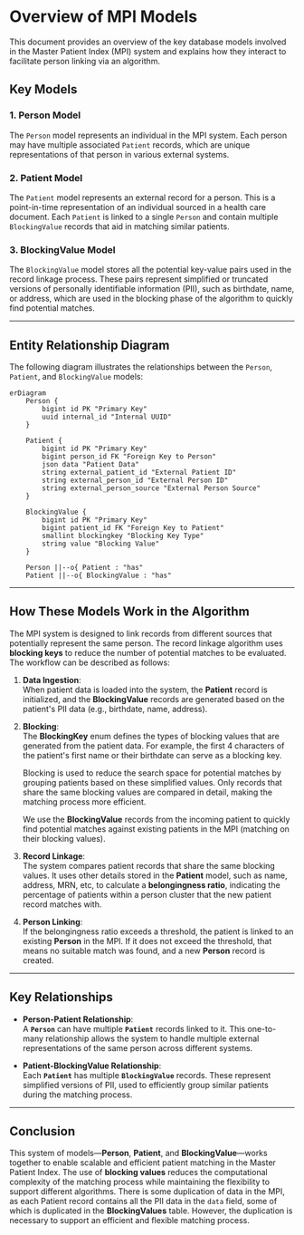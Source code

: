 # Overview of MPI Models

This document provides an overview of the key database models involved in the Master Patient Index (MPI) system and explains how they interact to facilitate person linking via an algorithm.

## Key Models

### 1. **Person Model**

The `Person` model represents an individual in the MPI system. Each person may have multiple associated `Patient` records, which are unique representations of that person in various external systems.

### 2. **Patient Model**

The `Patient` model represents an external record for a person.  This is a point-in-time representation of an individual sourced in a health care document. Each `Patient` is linked to a single `Person` and contain multiple `BlockingValue` records that aid in matching similar patients.

### 3. **BlockingValue Model**

The `BlockingValue` model stores all the potential key-value pairs used in the record linkage process. These pairs represent simplified or truncated versions of personally identifiable information (PII), such as birthdate, name, or address, which are used in the blocking phase of the algorithm to quickly find potential matches.

---

## Entity Relationship Diagram

The following diagram illustrates the relationships between the `Person`, `Patient`, and `BlockingValue` models:

```mermaid
erDiagram
    Person {
        bigint id PK "Primary Key"
        uuid internal_id "Internal UUID"
    }

    Patient {
        bigint id PK "Primary Key"
        bigint person_id FK "Foreign Key to Person"
        json data "Patient Data"
        string external_patient_id "External Patient ID"
        string external_person_id "External Person ID"
        string external_person_source "External Person Source"
    }

    BlockingValue {
        bigint id PK "Primary Key"
        bigint patient_id FK "Foreign Key to Patient"
        smallint blockingkey "Blocking Key Type"
        string value "Blocking Value"
    }

    Person ||--o{ Patient : "has"
    Patient ||--o{ BlockingValue : "has"
```

---

## How These Models Work in the Algorithm

The MPI system is designed to link records from different sources that potentially represent the same person. The record linkage algorithm uses **blocking keys** to reduce the number of potential matches to be evaluated. The workflow can be described as follows:

1. **Data Ingestion**:  
   When patient data is loaded into the system, the **Patient** record is initialized, and the **BlockingValue** records are generated based on the patient's PII data (e.g., birthdate, name, address).
   
2. **Blocking**:  
   The **BlockingKey** enum defines the types of blocking values that are generated from the patient data. For example, the first 4 characters of the patient's first name or their birthdate can serve as a blocking key.
   
   Blocking is used to reduce the search space for potential matches by grouping patients based on these simplified values. Only records that share the same blocking values are compared in detail, making the matching process more efficient.

   We use the **BlockingValue** records from the incoming patient to quickly find potential matches against existing patients in the MPI (matching on their blocking values).

3. **Record Linkage**:  
   The system compares patient records that share the same blocking values. It uses other details stored in the **Patient** model, such as name, address, MRN, etc, to calculate a **belongingness ratio**, indicating the percentage of patients within a person cluster that the new patient record matches with.

4. **Person Linking**:  
   If the belongingness ratio exceeds a threshold, the patient is linked to an existing **Person** in the MPI. If it does not exceed the threshold, that means no suitable match was found, and a new **Person** record is created.

---

## Key Relationships

- **Person-Patient Relationship**:  
  A **`Person`** can have multiple **`Patient`** records linked to it. This one-to-many relationship allows the system to handle multiple external representations of the same person across different systems.

- **Patient-BlockingValue Relationship**:  
  Each **`Patient`** has multiple **`BlockingValue`** records. These represent simplified versions of PII, used to efficiently group similar patients during the matching process.

---

## Conclusion

This system of models—**Person**, **Patient**, and **BlockingValue**—works together to enable scalable and efficient patient matching in the Master Patient Index. The use of **blocking values** reduces the computational complexity of the matching process while maintaining the flexibility to support different algorithms.  There is some duplication of data in the MPI, as each Patient record contains all the PII data in the `data` field, some of which is duplicated in the **BlockingValues** table.  However, the duplication is necessary to support an efficient and flexible matching process.
